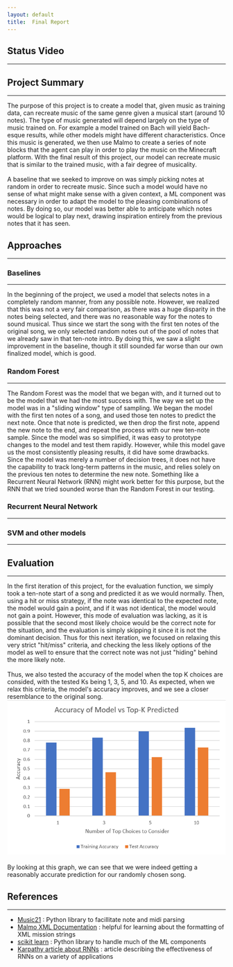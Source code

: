 ```yaml
---
layout: default
title:  Final Report
---
```


## Status Video
------------------


## Project Summary
------------------
The purpose of this project is to create a model that, given music as training data, can recreate music of the same genre given a musical start (around 10 notes). The type of music generated will depend largely on the type of music trained on. For example a model trained on Bach will yield Bach-esque results, while other models might have different characteristics. Once this music is generated, we then use Malmo to create a series of note blocks that the agent can play in order to play the music on the Minecraft platform. With the final result of this project, our model can recreate music that is similar to the trained music, with a fair degree of musicality.
<br><br>
A baseline that we seeked to improve on was simply picking notes at random in order to recreate music. Since such a model would have no sense of what might make sense with a given context, a ML component was necessary in order to adapt the model to the pleasing combinations of notes. By doing so, our model was better able to anticipate which notes would be logical to play next, drawing inspiration entirely from the previous notes that it has seen.

## Approaches
-------------

### Baselines
-------------
In the beginning of the project, we used a model that selects notes in a completely random manner, from any possible note. However, we realized that this was not a very fair comparison, as there was a huge disparity in the notes being selected, and there was no reasonable way for the notes to sound musical. Thus since we start the song with the first ten notes of the original song, we only selected random notes out of the pool of notes that we already saw in that ten-note intro. By doing this, we saw a slight improvement in the baseline, though it still sounded far worse than our own finalized model, which is good.

### Random Forest
-----------------
The Random Forest was the model that we began with, and it turned out to be the model that we had the most success with. The way we set up the model was in a "sliding window" type of sampling. We began the model with the first ten notes of a song, and used those ten notes to predict the next note. Once that note is predicted, we then drop the first note, append the new note to the end, and repeat the process with our new ten-note sample. Since the model was so simplified, it was easy to prototype changes to the model and test them rapidly. However, while this model gave us the most consistently pleasing results, it did have some drawbacks. Since the model was merely a number of decision trees, it does not have the capability to track long-term patterns in the music, and relies solely on the previous ten notes to determine the new note. Something like a Recurrent Neural Network (RNN) might work better for this purpose, but the RNN that we tried sounded worse than the Random Forest in our testing.

### Recurrent Neural Network
----------------------------

### SVM and other models
------------------------

## Evaluation
-------------
In the first iteration of this project, for the evaluation function, we simply took a ten-note start of a song and predicted it as we would normally. Then, using a hit or miss strategy, if the note was identical to the expected note, the model would gain a point, and if it was not identical, the model would not gain a point. However, this mode of evaluation was lacking, as it is possible that the second most likely choice would be the correct note for the situation, and the evaluation is simply skipping it since it is not the dominant decision. Thus for this next iteration, we focused on relaxing this very strict "hit/miss" criteria, and checking the less likely options of the model as well to ensure that the correct note was not just "hiding" behind the more likely note. 
<br><br>
Thus, we also tested the accuracy of the model when the top K choices are consided, with the tested Ks being 1, 3, 5, and 10. As expected, when we relax this criteria, the model's accuracy improves, and we see a closer resemblance to the original song.
![K-hit graph](hit_graph.png)
<br><br>
By looking at this graph, we can see that we were indeed getting a reasonably accurate prediction for our randomly chosen song. 

## References
-----------------
- [Music21](https://web.mit.edu/music21/) : Python library to facillitate note and midi parsing
- [Malmo XML Documentation](https://microsoft.github.io/malmo/0.30.0/Schemas/Types.html) : helpful for learning about the formatting of XML mission strings
- [scikit learn](https://scikit-learn.org/stable/) : Python library to handle much of the ML components
- [Karpathy article about RNNs](http://karpathy.github.io/2015/05/21/rnn-effectiveness/) : article describing the effectiveness of RNNs on a variety of applications
